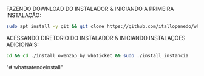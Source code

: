 FAZENDO DOWNLOAD DO INSTALADOR & INICIANDO A PRIMEIRA INSTALAÇÃO:

```bash
sudo apt install -y git && git clone https://github.com/itallopenedo/whatsatendeinstall.git && sudo chmod -R 777 ./install_owenzap_by_whaticket && cd ./install_owenzap_by_whaticket && sudo ./install_primaria
```

ACESSANDO DIRETORIO DO INSTALADOR & INICIANDO INSTALAÇÕES ADICIONAIS:
```bash
cd && cd ./install_owenzap_by_whaticket && sudo ./install_instancia
```

"# whatsatendeinstall" 
